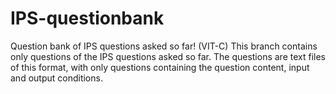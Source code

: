 # IPS-questionbank
Question bank of IPS questions asked so far! (VIT-C)
This branch contains only questions of the IPS questions asked so far.
The questions are text files of this format, with only questions containing the question content, input and output conditions.
